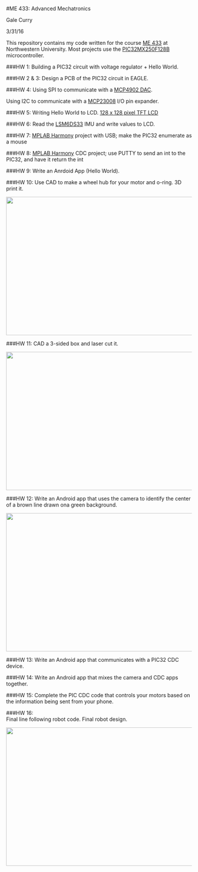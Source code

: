 #ME 433: Advanced Mechatronics

Gale Curry

3/31/16

This repository contains my code written for the course [ME 433](http://www.mccormick.northwestern.edu/mechanical/courses/descriptions/433-advanced-mechatronics.html) at Northwestern University. 
Most projects use the [PIC32MX250F128B](http://ww1.microchip.com/downloads/en/DeviceDoc/60001168H.pdf) microcontroller. 

###HW 1:
Building a PIC32 circuit with voltage regulator + Hello World. 

###HW 2 & 3: 
Design a PCB of the PIC32 circuit in EAGLE. 

###HW 4:
Using SPI to communicate with a [MCP4902 DAC](http://www.microchip.com/wwwproducts/en/MCP4902). 
 
Using I2C to communicate with a [MCP23008](http://www.microchip.com/wwwproducts/en/MCP23008) I/O pin expander.

###HW 5:
Writing Hello World to LCD. [128 x 128 pixel TFT LCD](http://www.gearbest.com/lcd-led-display-module/pp_219125.html)

###HW 6: 
Read the [LSM6DS33](https://www.pololu.com/product/2736) IMU and write values to LCD. 

###HW 7:
[MPLAB Harmony](http://www.microchip.com/mplab/mplab-harmony) project with USB; make the PIC32 enumerate as a mouse

###HW 8:
[MPLAB Harmony](http://www.microchip.com/mplab/mplab-harmony) CDC project; use PUTTY to send an int to the PIC32, and have it return the int

###HW 9:
Write an Anrdoid App (Hello World). 

###HW 10: 
Use CAD to make a wheel hub for your motor and o-ring. 3D print it.

<img src="https://github.com/gcurry730/GaleCurry_ME433_2016/blob/master/HW10_3Dprint/Wheel_final.JPG" width="667" height="375">

###HW 11:
CAD a 3-sided box and laser cut it.

<img src="https://github.com/gcurry730/GaleCurry_ME433_2016/blob/master/HW11_laser_cut/Box_2.JPG" width="667" height="375">

###HW 12:
Write an Android app that uses the camera to identify the center of a brown line drawn ona green background.

<img src="https://github.com/gcurry730/GaleCurry_ME433_2016/blob/master/HW12_AndriodCam/CameraApp_screenshot.JPG" width="667" height="375">

###HW 13:
Write an Android app that communicates with a PIC32 CDC device.  

###HW 14: 
Write an Android app that mixes the camera and CDC apps together. 

###HW 15:
Complete the PIC CDC code that controls your motors based on the information being sent from your phone.

###HW 16:  
Final line following robot code. Final robot design. 

<img src="https://github.com/gcurry730/GaleCurry_ME433_2016/blob/master/HW15%2BHW16/IMG_2713%20(1).JPG" width="667" height="375">